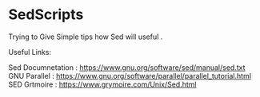 # SedScripts

Trying to Give Simple tips how Sed will useful .

Useful Links:

 Sed Documnetation : https://www.gnu.org/software/sed/manual/sed.txt
 GNU Parallel : https://www.gnu.org/software/parallel/parallel_tutorial.html
 SED Grtmoire : https://www.grymoire.com/Unix/Sed.html
 
